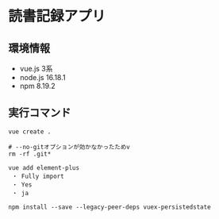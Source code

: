 # 読書記録アプリ

## 環境情報
- vue.js 3系
- node.js 16.18.1
- npm 8.19.2

## 実行コマンド
```
vue create .

# --no-gitオプションが効かなかったためv
rm -rf .git*

vue add element-plus
 ・ Fully import
 ・ Yes
 ・ ja

npm install --save --legacy-peer-deps vuex-persistedstate
```